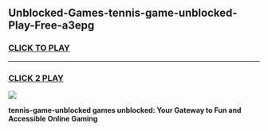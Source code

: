 
## Unblocked-Games-tennis-game-unblocked-Play-Free-a3epg
<h3>
<a href="https://premium76.site?title=tennis-game-unblocked&ref=10A">CLICK TO PLAY</a></h3>
<hr>

<h3>
<a href="https://premium76.site?title=tennis-game-unblocked&ref=10A">CLICK 2 PLAY</a>
  
</h3>

<a href="https://premium76.site?title=tennis-game-unblocked&ref=10A"><img src="https://clearcache.store/games.png"></a>


**tennis-game-unblocked games unblocked: Your Gateway to Fun and Accessible Online Gaming**

